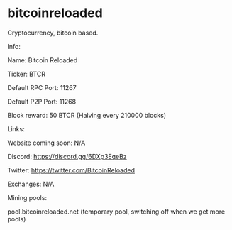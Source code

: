 # bitcoinreloaded

Cryptocurrency, bitcoin based.


Info:

Name: Bitcoin Reloaded

Ticker: BTCR

Default RPC Port: 11267

Default P2P Port: 11268

Block reward: 50 BTCR (Halving every 210000 blocks)



Links:

Website coming soon: N/A

Discord: https://discord.gg/6DXp3EqeBz

Twitter: https://twitter.com/BitcoinReloaded

Exchanges: N/A

Mining pools:

pool.bitcoinreloaded.net (temporary pool, switching off when we get more pools)
